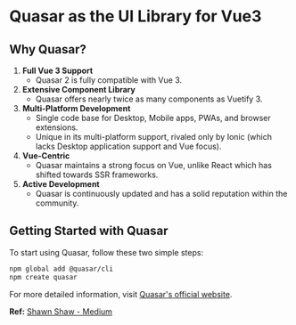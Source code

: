 # Quasar as the UI Library for Vue3

## Why Quasar?

1. **Full Vue 3 Support**
   - Quasar 2 is fully compatible with Vue 3.
2. **Extensive Component Library**
   - Quasar offers nearly twice as many components as Vuetify 3.
3. **Multi-Platform Development**
   - Single code base for Desktop, Mobile apps, PWAs, and browser extensions.
   - Unique in its multi-platform support, rivaled only by Ionic (which lacks Desktop application support and Vue focus).
4. **Vue-Centric**
   - Quasar maintains a strong focus on Vue, unlike React which has shifted towards SSR frameworks.
5. **Active Development**
   - Quasar is continuously updated and has a solid reputation within the community.

## Getting Started with Quasar

To start using Quasar, follow these two simple steps:

```bash
npm global add @quasar/cli
npm create quasar
```

For more detailed information, visit [Quasar's official website](https://quasar.dev/).

**Ref:** [Shawn Shaw - Medium](https://medium.com/@shawn_shaw/quasar-as-the-ui-library-for-vue3-da61d24f86ea)
